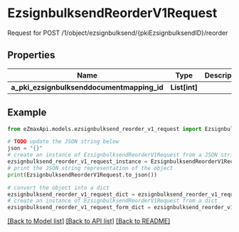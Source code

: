 # EzsignbulksendReorderV1Request

Request for POST /1/object/ezsignbulksend/{pkiEzsignbulksendID}/reorder

## Properties

Name | Type | Description | Notes
------------ | ------------- | ------------- | -------------
**a_pki_ezsignbulksenddocumentmapping_id** | **List[int]** |  | 

## Example

```python
from eZmaxApi.models.ezsignbulksend_reorder_v1_request import EzsignbulksendReorderV1Request

# TODO update the JSON string below
json = "{}"
# create an instance of EzsignbulksendReorderV1Request from a JSON string
ezsignbulksend_reorder_v1_request_instance = EzsignbulksendReorderV1Request.from_json(json)
# print the JSON string representation of the object
print(EzsignbulksendReorderV1Request.to_json())

# convert the object into a dict
ezsignbulksend_reorder_v1_request_dict = ezsignbulksend_reorder_v1_request_instance.to_dict()
# create an instance of EzsignbulksendReorderV1Request from a dict
ezsignbulksend_reorder_v1_request_form_dict = ezsignbulksend_reorder_v1_request.from_dict(ezsignbulksend_reorder_v1_request_dict)
```
[[Back to Model list]](../README.md#documentation-for-models) [[Back to API list]](../README.md#documentation-for-api-endpoints) [[Back to README]](../README.md)



